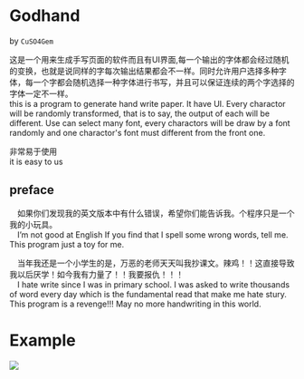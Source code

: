 # Godhand
by `CuSO4Gem`  
  
  
这是一个用来生成手写页面的软件而且有UI界面,每一个输出的字体都会经过随机的变换，也就是说同样的字每次输出结果都会不一样。同时允许用户选择多种字体，每一个字都会随机选择一种字体进行书写，并且可以保证连续的两个字选择的字体一定不一样。  
this is a program to generate hand write paper. It have UI. Every charactor will be randomly transformed, that is to say, the output of each will be different. Use can select many font, every charactors will be draw by a font randomly and one charactor's font must different from the front one.
  
非常易于使用  
it is easy to us  

## preface
&emsp;如果你们发现我的英文版本中有什么错误，希望你们能告诉我。个程序只是一个我的小玩具。  
&emsp;I’m not good at English If you find that I spell some wrong words, tell me. This program just a toy for me.  
  
&emsp;当年我还是一个小学生的是，万恶的老师天天叫我抄课文。辣鸡！！这直接导致我以后厌学！如今我有力量了！！我要报仇！！！  
&emsp;I hate write since I was in primary school. I was asked to write thousands of word every day which is the fundamental read that make me hate stury. This program is a revenge!!!
May no more handwriting in this world.  

# Example
![](https://github.com/CuSO4Gem/godhand/raw/master/DOC/out.gif)
